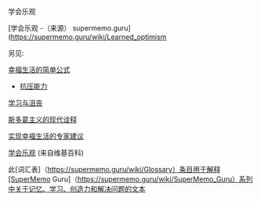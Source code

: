 学会乐观

[学会乐观 -（来源） supermemo.guru](https://supermemo.guru/wiki/Learned_optimism

另见:

 [幸福生活的简单公式](https://supermemo.guru/wiki/Simple_formula_for_a_happy_life)

- [抗压能力](https://supermemo.guru/wiki/Stress_resilience)

[学习与沮丧](https://supermemo.guru/wiki/Learning_and_depression)

[斯多葛主义的现代诠释](https://supermemo.guru/wiki/Modern_re-interpretation_of_stoicism)

 [实现幸福生活的专家建议](https://supermemo.guru/wiki/Expert_advice_on_achieving_happiness_in_life)

[学会乐观](https://en.wikipedia.org/wiki/Learned_optimism) (来自维基百科)

此[词汇表]（https://supermemo.guru/wiki/Glossary）条目用于解释[SuperMemo Guru]（https://supermemo.guru/wiki/SuperMemo_Guru）系列中关于记忆、学习、创造力和解决问题的文本